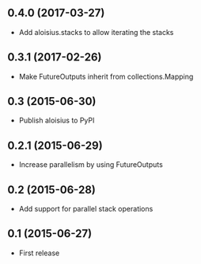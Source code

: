 ## 0.4.0 (2017-03-27)
- Add aloisius.stacks to allow iterating the stacks

## 0.3.1 (2017-02-26)
- Make FutureOutputs inherit from collections.Mapping

## 0.3 (2015-06-30)
- Publish aloisius to PyPI

## 0.2.1 (2015-06-29)
- Increase parallelism by using FutureOutputs

## 0.2 (2015-06-28)
- Add support for parallel stack operations

## 0.1 (2015-06-27)
- First release
